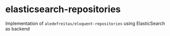 # elasticsearch-repositories
 Implementation of `aledefreitas/eloquent-repositories` using ElasticSearch as backend
